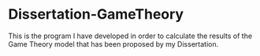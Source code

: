 # Dissertation-GameTheory
This is the program I have developed in order to calculate the results of the Game Theory model that has been proposed by my Dissertation.
